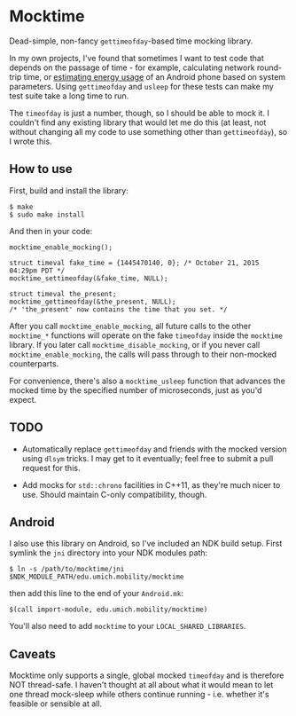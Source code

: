 Mocktime
========

Dead-simple, non-fancy `gettimeofday`-based time mocking library.

In my own projects, I've found that sometimes I want to test code that
depends on the passage of time - for example, calculating network
round-trip time, or [estimating energy usage][powertutor] of an Android
phone based on system parameters.  Using `gettimeofday` and `usleep`
for these tests can make my test suite take a long time to run.

The `timeofday` is just a number, though, so I should be able to mock it.
I couldn't find any existing library that would let me do this (at least,
not without changing all my code to use something other than `gettimeofday`),
so I wrote this.

## How to use

First, build and install the library:

    $ make
    $ sudo make install

And then in your code:

    mocktime_enable_mocking();

    struct timeval fake_time = {1445470140, 0}; /* October 21, 2015  04:29pm PDT */
    mocktime_settimeofday(&fake_time, NULL);

    struct timeval the_present;
    mocktime_gettimeofday(&the_present, NULL);
    /* 'the_present' now contains the time that you set. */

After you call `mocktime_enable_mocking`, all future calls to the
other `mocktime_*` functions will operate on the fake `timeofday`
inside the `mocktime` library.  If you later call
`mocktime_disable_mocking`, or if you never call
`mocktime_enable_mocking`, the calls will pass through to their
non-mocked counterparts.

For convenience, there's also a `mocktime_usleep` function that advances
the mocked time by the specified number of microseconds, just as you'd expect.

## TODO

* Automatically replace `gettimeofday` and friends with the mocked
  version using `dlsym` tricks. I may get to it eventually; feel free
  to submit a pull request for this.

* Add mocks for `std::chrono` facilities in C++11, as they're much
  nicer to use.  Should maintain C-only compatibility, though.

## Android

I also use this library on Android, so I've included an NDK build setup.
First symlink the `jni` directory into your NDK modules path:

    $ ln -s /path/to/mocktime/jni $NDK_MODULE_PATH/edu.umich.mobility/mocktime

then add this line to the end of your `Android.mk`:

    $(call import-module, edu.umich.mobility/mocktime)

You'll also need to add `mocktime` to your `LOCAL_SHARED_LIBRARIES`.

## Caveats

Mocktime only supports a single, global mocked `timeofday` and is therefore
NOT thread-safe. I haven't thought at all about what it would mean to let one
thread mock-sleep while others continue running - i.e. whether it's feasible
or sensible at all.

[powertutor]: http://github.com/msg555/powertutor
